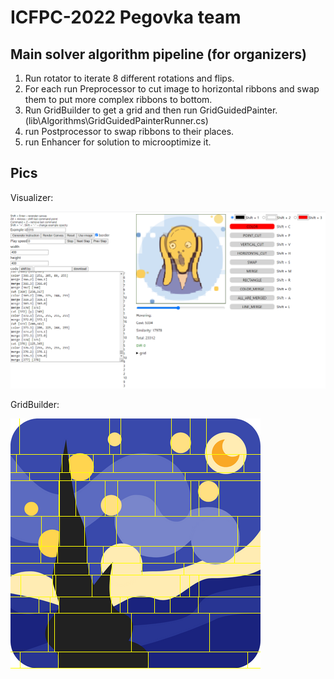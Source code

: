 # ICFPC-2022 Pegovka team

## Main solver algorithm pipeline (for organizers)

1. Run rotator to iterate 8 different rotations and flips.
2. For each run Preprocessor to cut image to horizontal ribbons and swap them to put more complex ribbons to bottom.
3. Run GridBuilder to get a grid and then run GridGuidedPainter. (lib\Algorithms\GridGuidedPainterRunner.cs)
4. run Postprocessor to swap ribbons to their places.
5. run Enhancer for solution to microoptimize it.


## Pics

Visualizer:

![viz](viz.png)

GridBuilder:

![grid](10-grid-11-13.png)